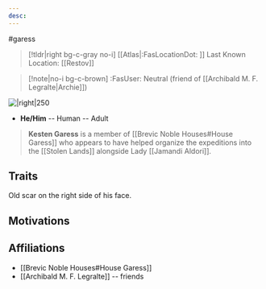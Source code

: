 ```yaml
---
desc:
---
```

#garess
>[!tldr|right bg-c-gray no-i] [[Atlas|:FasLocationDot: ]] Last Known Location: [[Restov]]

>[!note|no-i bg-c-brown] :FasUser: Neutral (friend of [[Archibald M. F. Legralte|Archie]])

![|right|250](https://static.wikia.nocookie.net/pathfinderkingmaker_gamepedia_en/images/0/0c/KestenGaress.png/revision/latest?cb=20180927134340)

- **He/Him** -- Human -- Adult

>**Kesten Garess** is a member of [[Brevic Noble Houses#House Garess]] who appears to have helped organize the expeditions into the [[Stolen Lands]] alongside Lady [[Jamandi Aldori]].

## Traits
Old scar on the right side of his face.

## Motivations


## Affiliations
- [[Brevic Noble Houses#House Garess]]
- [[Archibald M. F. Legralte]] -- friends